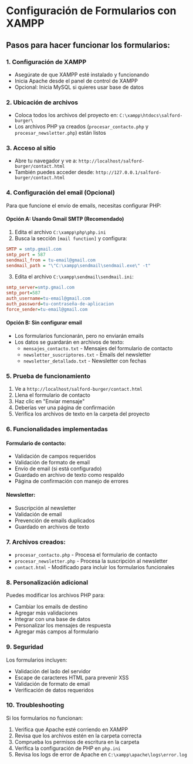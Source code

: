 # Configuración de Formularios con XAMPP

## Pasos para hacer funcionar los formularios:

### 1. Configuración de XAMPP
- Asegúrate de que XAMPP esté instalado y funcionando
- Inicia Apache desde el panel de control de XAMPP
- Opcional: Inicia MySQL si quieres usar base de datos

### 2. Ubicación de archivos
- Coloca todos los archivos del proyecto en: `C:\xampp\htdocs\salford-burger\`
- Los archivos PHP ya creados (`procesar_contacto.php` y `procesar_newsletter.php`) están listos

### 3. Acceso al sitio
- Abre tu navegador y ve a: `http://localhost/salford-burger/contact.html`
- También puedes acceder desde: `http://127.0.0.1/salford-burger/contact.html`

### 4. Configuración del email (Opcional)
Para que funcione el envío de emails, necesitas configurar PHP:

#### Opción A: Usando Gmail SMTP (Recomendado)
1. Edita el archivo `C:\xampp\php\php.ini`
2. Busca la sección `[mail function]` y configura:
```ini
SMTP = smtp.gmail.com
smtp_port = 587
sendmail_from = tu-email@gmail.com
sendmail_path = "\"C:\xampp\sendmail\sendmail.exe\" -t"
```

3. Edita el archivo `C:\xampp\sendmail\sendmail.ini`:
```ini
smtp_server=smtp.gmail.com
smtp_port=587
auth_username=tu-email@gmail.com
auth_password=tu-contraseña-de-aplicacion
force_sender=tu-email@gmail.com
```

#### Opción B: Sin configurar email
- Los formularios funcionarán, pero no enviarán emails
- Los datos se guardarán en archivos de texto:
  - `mensajes_contacto.txt` - Mensajes del formulario de contacto
  - `newsletter_suscriptores.txt` - Emails del newsletter
  - `newsletter_detallado.txt` - Newsletter con fechas

### 5. Prueba de funcionamiento
1. Ve a `http://localhost/salford-burger/contact.html`
2. Llena el formulario de contacto
3. Haz clic en "Enviar mensaje"
4. Deberías ver una página de confirmación
5. Verifica los archivos de texto en la carpeta del proyecto

### 6. Funcionalidades implementadas

#### Formulario de contacto:
- Validación de campos requeridos
- Validación de formato de email
- Envío de email (si está configurado)
- Guardado en archivo de texto como respaldo
- Página de confirmación con manejo de errores

#### Newsletter:
- Suscripción al newsletter
- Validación de email
- Prevención de emails duplicados
- Guardado en archivos de texto

### 7. Archivos creados:
- `procesar_contacto.php` - Procesa el formulario de contacto
- `procesar_newsletter.php` - Procesa la suscripción al newsletter
- `contact.html` - Modificado para incluir los formularios funcionales

### 8. Personalización adicional
Puedes modificar los archivos PHP para:
- Cambiar los emails de destino
- Agregar más validaciones
- Integrar con una base de datos
- Personalizar los mensajes de respuesta
- Agregar más campos al formulario

### 9. Seguridad
Los formularios incluyen:
- Validación del lado del servidor
- Escape de caracteres HTML para prevenir XSS
- Validación de formato de email
- Verificación de datos requeridos

### 10. Troubleshooting
Si los formularios no funcionan:
1. Verifica que Apache esté corriendo en XAMPP
2. Revisa que los archivos estén en la carpeta correcta
3. Comprueba los permisos de escritura en la carpeta
4. Verifica la configuración de PHP en `php.ini`
5. Revisa los logs de error de Apache en `C:\xampp\apache\logs\error.log`
